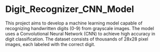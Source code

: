 # Digit_Recognizer_CNN_Model
This project aims to develop a machine learning model capable of recognizing handwritten digits (0-9) from grayscale images. The model uses a Convolutional Neural Network (CNN) to achieve high accuracy in digit classification. The dataset consists of thousands of 28x28 pixel images, each labeled with the correct digit.
